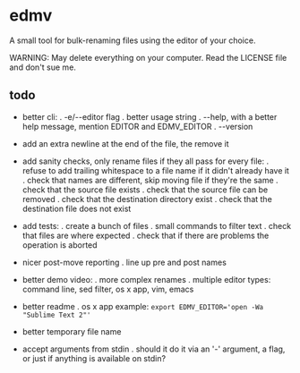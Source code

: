 edmv
====

A small tool for bulk-renaming files using the editor of your choice.

WARNING: May delete everything on your computer. Read the LICENSE file and don't sue me.

todo
----

-   better cli:
    . -e/--editor flag
    . better usage string
    . --help, with a better help message, mention EDITOR and EDMV_EDITOR
    . --version

-   add an extra newline at the end of the file, the remove it

-   add sanity checks, only rename files if they all pass for every file:
    . refuse to add trailing whitespace to a file name if it didn't already have it
    . check that names are different, skip moving file if they're the same
    . check that the source file exists
    . check that the source file can be removed
    . check that the destination directory exist
    . check that the destination file does not exist

-   add tests:
    . create a bunch of files
    . small commands to filter text
    . check that files are where expected
    . check that if there are problems the operation is aborted

-   nicer post-move reporting
    . line up pre and post names

-   better demo video:
    . more complex renames
    . multiple editor types: command line, sed filter, os x app, vim, emacs

-   better readme
    . os x app example: `export EDMV_EDITOR='open -Wa "Sublime Text 2"'`

-   better temporary file name

-   accept arguments from stdin
    . should it do it via an '-' argument, a flag, or just if anything is available on stdin?
